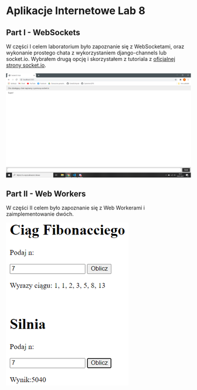 # Aplikacje Internetowe Lab 8

## Part I - WebSockets

W części I celem laboratorium było zapoznanie się z WebSocketami, oraz wykonanie prostego chata z wykorzystaniem django-channels lub socket.io. Wybrałem drugą opcję i skorzystałem z tutoriala z [oficjalnej strony socket.io](https://socket.io/get-started/chat/).

![.](screenshots/webSockets.png)

## Part II - Web Workers

W części II celem było zapoznanie się z Web Workerami i zaimplementowanie dwóch.

![.](screenshots/webWorkers.png)
